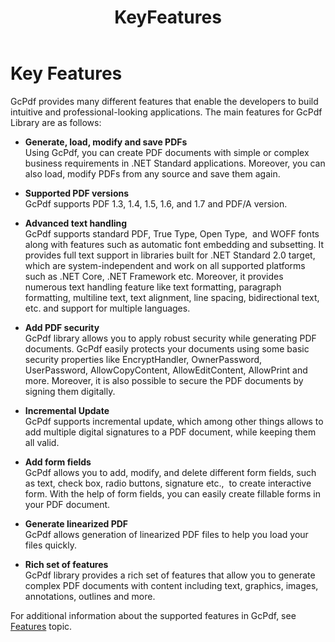 ﻿---
id: KeyFeatures
title: KeyFeatures
---

**Key Features**
================

  
GcPdf provides many different features that enable the developers to build
intuitive and professional-looking applications. The main features for GcPdf
Library are as follows:

-   **Generate, load, modify and save PDFs**  
    Using GcPdf, you can create PDF documents with simple or complex business
    requirements in .NET Standard applications. Moreover, you can also load,
    modify PDFs from any source and save them again.

-   **Supported PDF versions**  
    GcPdf supports PDF 1.3, 1.4, 1.5, 1.6, and 1.7 and PDF/A version.

-   **Advanced text handling**  
    GcPdf supports standard PDF, True Type, Open Type,  and WOFF fonts along
    with features such as automatic font embedding and subsetting. It provides
    full text support in libraries built for .NET Standard 2.0 target, which are
    system-independent and work on all supported platforms such as .NET Core,
    .NET Framework etc. Moreover, it provides numerous text handling feature
    like text formatting, paragraph formatting, multiline text, text alignment,
    line spacing, bidirectional text, etc. and support for multiple languages.

-   **Add PDF security**  
    GcPdf library allows you to apply robust security while generating PDF
    documents. GcPdf easily protects your documents using some basic security
    properties like EncryptHandler, OwnerPassword, UserPassword,
    AllowCopyContent, AllowEditContent, AllowPrint and more. Moreover, it is
    also possible to secure the PDF documents by signing them digitally.  

-   **Incremental Update**  
    GcPdf supports incremental update, which among other things allows to add
    multiple digital signatures to a PDF document, while keeping them all valid.

-   **Add form fields**  
    GcPdf allows you to add, modify, and delete different form fields, such as
    text, check box, radio buttons, signature etc.,  to create interactive form.
    With the help of form fields, you can easily create fillable forms in your
    PDF document.

-   **Generate linearized PDF**  
    GcPdf allows generation of linearized PDF files to help you load your files
    quickly.

-   **Rich set of features**  
    GcPdf library provides a rich set of features that allow you to generate
    complex PDF documents with content including text, graphics, images,
    annotations, outlines and more.  
    

For additional information about the supported features in GcPdf, see
[Features](http://help.grapecity.com/gcdocs/gcpdf/onlinehelp/Features.html)
topic.
